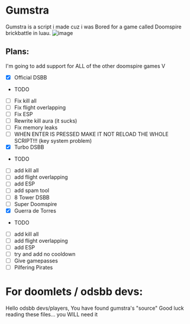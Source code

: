 # Gumstra
Gumstra is a script i made cuz i was Bored for a game called Doomspire brickbattle in luau.
![image](https://github.com/user-attachments/assets/6f79e09d-7fe7-47c1-80c8-a773ce4c63a0)

## Plans:

I'm going to add support for ALL of the other doomspire games V


- [x] Official DSBB
- TODO
-  [ ] Fix kill all
-  [ ] Fix flight overlapping
-  [ ] Fix ESP
-  [ ] Rewrite kill aura (it sucks)
-  [ ] Fix memory leaks
-  [ ] WHEN ENTER IS PRESSED MAKE IT NOT RELOAD THE WHOLE SCRIPT!!! (key system problem)
- [x] Turbo DSBB
-  TODO
-  [ ] add kill all
-  [ ] add flight overlapping
-  [ ] add ESP
-  [ ] add spam tool
- [ ] 8 Tower DSBB
- [ ] Super Doomspire
- [x] Guerra de Torres
-  TODO
-  [ ] add kill all
-  [ ] add flight overlapping
-  [ ] add ESP
-  [ ] try and add no cooldown
-  [ ] Give gamepasses
- [ ] Pilfering Pirates

# For doomlets / odsbb devs:
  
Hello odsbb devs/players, You have found gumstra's "source" Good luck reading these files... you WILL need it
